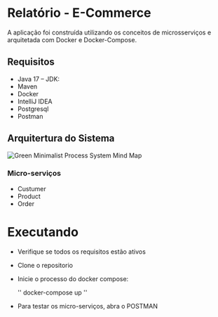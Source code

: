 # Relatório - E-Commerce

A aplicação foi construída utilizando os conceitos de microsserviços e arquitetada com Docker e Docker-Compose.

## Requisitos

- Java 17 – JDK:
- Maven
- Docker
- IntelliJ IDEA
- Postgresql
- Postman

## Arquitertura do Sistema

![Green Minimalist Process System Mind Map](https://github.com/JassonJr1/sistemas-distribuidos/assets/99465676/c7c56a8a-0447-429a-936d-9da1331278f0)

### Micro-serviços

- Custumer
- Product
- Order

# Executando

- Verifique se todos os requisitos estão ativos
- Clone o repositorio
- Inicie o processo do docker compose:
  
  ''
  docker-compose up
  ''
- Para testar os micro-serviços, abra o POSTMAN
